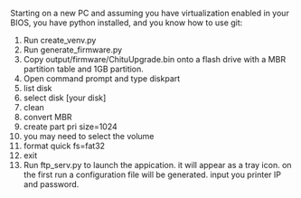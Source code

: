 Starting on a new PC and assuming you have virtualization enabled in your BIOS, you have python installed, and you know how to use git:

1) Run create_venv.py
2) Run generate_firmware.py
3) Copy output/firmware/ChituUpgrade.bin onto a flash drive with a MBR partition table and 1GB partition.
  1) Open command prompt and type diskpart
  2) list disk
  3) select disk [your disk]
  4) clean
  5) convert MBR
  6) create part pri size=1024
  7) you may need to select the volume
  8) format quick fs=fat32
  9) exit
4) Run ftp_serv.py to launch the appication. it will appear as a tray icon. on the first run a configuration file will be generated. input you printer IP and password.
